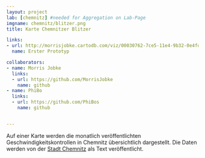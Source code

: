 ```yaml
---
layout: project
lab: [chemnitz] #needed for Aggregation on Lab-Page
imgname: chemnitz/blitzer.png
title: Karte Chemnitzer Blitzer

links:
- url: http://morrisjobke.cartodb.com/viz/00030762-7ce5-11e4-9b32-0e4fddd5de28/public_map
  name: Erster Prototyp

collaborators:
- name: Morris Jobke
  links:
  - url: https://github.com/MorrisJobke
    name: github
- name: PhiBo
  links:
  - url: https://github.com/PhiBos
    name: github


---
```


Auf einer Karte werden die monatlich veröffentlichten Geschwindigkeitskontrollen in Chemnitz übersichtlich dargestellt. Die Daten werden von der [Stadt Chemnitz][] als Text veröffentlicht.

[Stadt Chemnitz]: http://www.chemnitz.de/chemnitz/de/aktuelles/presse/pressemitteilungen/2014/678.html
